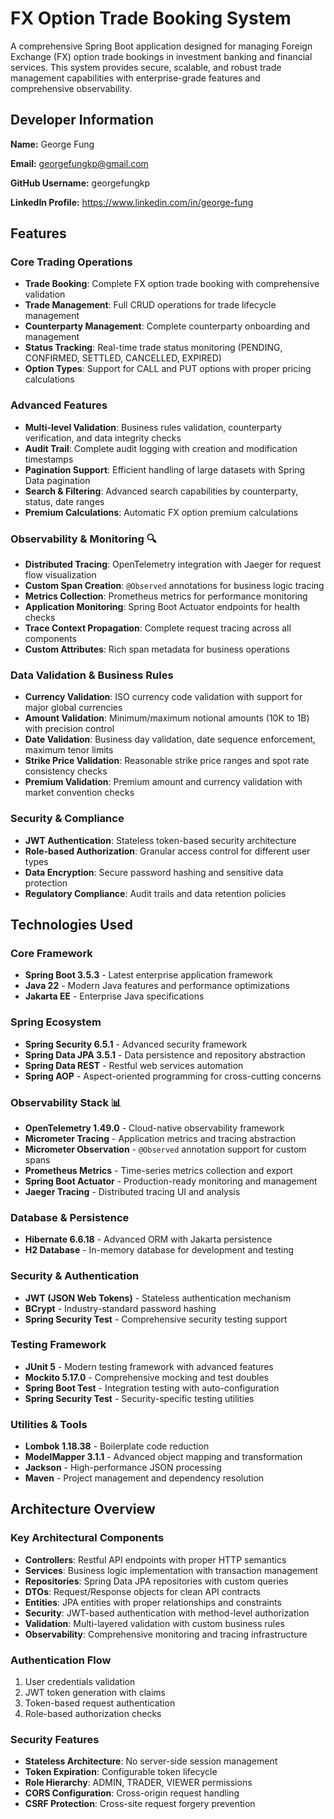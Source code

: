 # **FX Option Trade Booking System**

A comprehensive Spring Boot application designed for managing Foreign Exchange (FX) option trade bookings in investment banking and financial services. This system provides secure, scalable, and robust trade management capabilities with enterprise-grade features and comprehensive observability.

## Developer Information

**Name:** George Fung

**Email:** georgefungkp@gmail.com

**GitHub Username:** georgefungkp

**LinkedIn Profile:** https://www.linkedin.com/in/george-fung

## **Features**

### **Core Trading Operations**
- **Trade Booking**: Complete FX option trade booking with comprehensive validation
- **Trade Management**: Full CRUD operations for trade lifecycle management
- **Counterparty Management**: Complete counterparty onboarding and management
- **Status Tracking**: Real-time trade status monitoring (PENDING, CONFIRMED, SETTLED, CANCELLED, EXPIRED)
- **Option Types**: Support for CALL and PUT options with proper pricing calculations

### **Advanced Features**
- **Multi-level Validation**: Business rules validation, counterparty verification, and data integrity checks
- **Audit Trail**: Complete audit logging with creation and modification timestamps
- **Pagination Support**: Efficient handling of large datasets with Spring Data pagination
- **Search & Filtering**: Advanced search capabilities by counterparty, status, date ranges
- **Premium Calculations**: Automatic FX option premium calculations

### **Observability & Monitoring** 🔍
- **Distributed Tracing**: OpenTelemetry integration with Jaeger for request flow visualization
- **Custom Span Creation**: `@Observed` annotations for business logic tracing
- **Metrics Collection**: Prometheus metrics for performance monitoring
- **Application Monitoring**: Spring Boot Actuator endpoints for health checks
- **Trace Context Propagation**: Complete request tracing across all components
- **Custom Attributes**: Rich span metadata for business operations

### **Data Validation & Business Rules**
- **Currency Validation**: ISO currency code validation with support for major global currencies
- **Amount Validation**: Minimum/maximum notional amounts (10K to 1B) with precision control
- **Date Validation**: Business day validation, date sequence enforcement, maximum tenor limits
- **Strike Price Validation**: Reasonable strike price ranges and spot rate consistency checks
- **Premium Validation**: Premium amount and currency validation with market convention checks

### **Security & Compliance**
- **JWT Authentication**: Stateless token-based security architecture
- **Role-based Authorization**: Granular access control for different user types
- **Data Encryption**: Secure password hashing and sensitive data protection
- **Regulatory Compliance**: Audit trails and data retention policies

## **Technologies Used**

### **Core Framework**
- **Spring Boot 3.5.3** - Latest enterprise application framework
- **Java 22** - Modern Java features and performance optimizations
- **Jakarta EE** - Enterprise Java specifications

### **Spring Ecosystem**
- **Spring Security 6.5.1** - Advanced security framework
- **Spring Data JPA 3.5.1** - Data persistence and repository abstraction
- **Spring Data REST** - Restful web services automation
- **Spring AOP** - Aspect-oriented programming for cross-cutting concerns

### **Observability Stack** 📊
- **OpenTelemetry 1.49.0** - Cloud-native observability framework
- **Micrometer Tracing** - Application metrics and tracing abstraction
- **Micrometer Observation** - `@Observed` annotation support for custom spans
- **Prometheus Metrics** - Time-series metrics collection and export
- **Spring Boot Actuator** - Production-ready monitoring and management
- **Jaeger Tracing** - Distributed tracing UI and analysis

### **Database & Persistence**
- **Hibernate 6.6.18** - Advanced ORM with Jakarta persistence
- **H2 Database** - In-memory database for development and testing

### **Security & Authentication**
- **JWT (JSON Web Tokens)** - Stateless authentication mechanism
- **BCrypt** - Industry-standard password hashing
- **Spring Security Test** - Comprehensive security testing support

### **Testing Framework**
- **JUnit 5** - Modern testing framework with advanced features
- **Mockito 5.17.0** - Comprehensive mocking and test doubles
- **Spring Boot Test** - Integration testing with auto-configuration
- **Spring Security Test** - Security-specific testing utilities

### **Utilities & Tools**
- **Lombok 1.18.38** - Boilerplate code reduction
- **ModelMapper 3.1.1** - Advanced object mapping and transformation
- **Jackson** - High-performance JSON processing
- **Maven** - Project management and dependency resolution

## **Architecture Overview**

### **Key Architectural Components**
- **Controllers**: Restful API endpoints with proper HTTP semantics
- **Services**: Business logic implementation with transaction management
- **Repositories**: Spring Data JPA repositories with custom queries
- **DTOs**: Request/Response objects for clean API contracts
- **Entities**: JPA entities with proper relationships and constraints
- **Security**: JWT-based authentication with method-level authorization
- **Validation**: Multi-layered validation with custom business rules
- **Observability**: Comprehensive monitoring and tracing infrastructure

### **Authentication Flow**
1. User credentials validation
2. JWT token generation with claims
3. Token-based request authentication
4. Role-based authorization checks

### **Security Features**
- **Stateless Architecture**: No server-side session management
- **Token Expiration**: Configurable token lifecycle
- **Role Hierarchy**: ADMIN, TRADER, VIEWER permissions
- **CORS Configuration**: Cross-origin request handling
- **CSRF Protection**: Cross-site request forgery prevention



